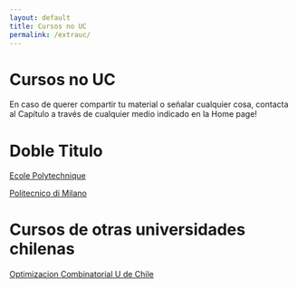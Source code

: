 ```yaml
---
layout: default
title: Cursos no UC
permalink: /extrauc/
---
```

# Cursos no UC

En caso de querer compartir tu material o señalar cualquier cosa, contacta al Capítulo a través de cualquier medio indicado en la Home page!

# Doble Titulo

[Ecole Polytechnique](https://drive.google.com/drive/folders/1UL6dso41BkWyhOWBYdNyYjtEoMJ0Do8j?usp=sharing)

[Politecnico di Milano]()

# Cursos de otras universidades chilenas

[Optimizacion Combinatorial U de Chile](https://drive.google.com/drive/folders/16n-B8rIjkykPbCIXVqrGRG9RYcb00JHN?usp=sharing)